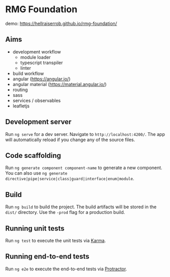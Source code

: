 # RMG Foundation

demo: https://hellraiserrob.github.io/rmg-foundation/

## Aims

- development workflow
    - module loader
    - typescript transpiler
    - linter
- build workflow
- angular (https://angular.io/)
- angular material (https://material.angular.io/)
- routing
- sass
- services / observables
- leafletjs 


## Development server

Run `ng serve` for a dev server. Navigate to `http://localhost:4200/`. The app will automatically reload if you change any of the source files.

## Code scaffolding

Run `ng generate component component-name` to generate a new component. You can also use `ng generate directive|pipe|service|class|guard|interface|enum|module`.

## Build

Run `ng build` to build the project. The build artifacts will be stored in the `dist/` directory. Use the `-prod` flag for a production build.

## Running unit tests

Run `ng test` to execute the unit tests via [Karma](https://karma-runner.github.io).

## Running end-to-end tests

Run `ng e2e` to execute the end-to-end tests via [Protractor](http://www.protractortest.org/).